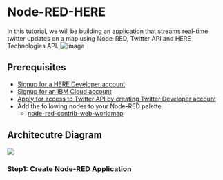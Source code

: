 # Node-RED-HERE
In this tutorial, we will be building an application that streams real-time twitter updates on a map using Node-RED, Twitter API and HERE Technologies API.
![image](https://user-images.githubusercontent.com/36239840/91075370-04780200-e64f-11ea-8cd3-cd2f6cfb2bbd.png)
## Prerequisites
- <a href="https://bit.ly/HEREDevs">Signup for a HERE Developer account</a>
- <a href="https://ibm.biz/HERETechnologies">Signup for an IBM Cloud account</a>
- <a href="https://developer.twitter.com/en/apply-for-access">Apply for access to Twitter API by creating Twitter Developer account</a>
- Add the following nodes to your Node-RED palette
  - <a href="https://flows.nodered.org/node/node-red-contrib-web-worldmap">node-red-contrib-web-worldmap</a>
## Architecutre Diagram
![](https://user-images.githubusercontent.com/36239840/90247623-06b8b000-de48-11ea-9fca-8c698ba98e30.PNG)
### Step1: Create Node-RED Application

